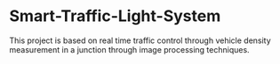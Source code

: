 # Smart-Traffic-Light-System
This project is based on real time traffic control through vehicle density measurement in a junction through image processing techniques.
